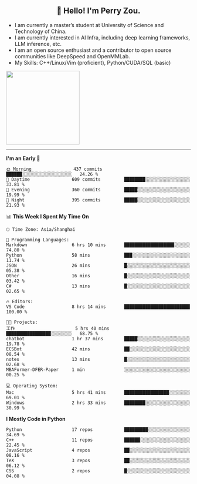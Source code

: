 <h2 align="center">👋 Hello! I'm Perry Zou.</h2>

- I am currently a master’s student at University of Science and Technology of China.
- I am currently interested in AI Infra, including deep learning frameworks, LLM inference, etc.
- I am an open source enthusiast and a contributor to open source communities like DeepSpeed and OpenMMLab.
- My Skills: C++/Linux/Vim (proficient), Python/CUDA/SQL (basic)

<img height=200 align="center" src="https://github-readme-stats.vercel.app/api?username=zonepg" />

-------

<!--START_SECTION:waka-->
**I'm an Early 🐤** 

```text
🌞 Morning                437 commits         ██████░░░░░░░░░░░░░░░░░░░   24.26 % 
🌆 Daytime                609 commits         ████████░░░░░░░░░░░░░░░░░   33.81 % 
🌃 Evening                360 commits         █████░░░░░░░░░░░░░░░░░░░░   19.99 % 
🌙 Night                  395 commits         █████░░░░░░░░░░░░░░░░░░░░   21.93 % 
```


📊 **This Week I Spent My Time On** 

```text
🕑︎ Time Zone: Asia/Shanghai

💬 Programming Languages: 
Markdown                 6 hrs 10 mins       ███████████████████░░░░░░   74.80 % 
Python                   58 mins             ███░░░░░░░░░░░░░░░░░░░░░░   11.74 % 
JSON                     26 mins             █░░░░░░░░░░░░░░░░░░░░░░░░   05.38 % 
Other                    16 mins             █░░░░░░░░░░░░░░░░░░░░░░░░   03.42 % 
C#                       13 mins             █░░░░░░░░░░░░░░░░░░░░░░░░   02.65 % 

🔥 Editors: 
VS Code                  8 hrs 14 mins       █████████████████████████   100.00 % 

🐱‍💻 Projects: 
工作                       5 hrs 40 mins       █████████████████░░░░░░░░   68.75 % 
chatbot                  1 hr 37 mins        █████░░░░░░░░░░░░░░░░░░░░   19.78 % 
ECSBot                   42 mins             ██░░░░░░░░░░░░░░░░░░░░░░░   08.54 % 
notes                    13 mins             █░░░░░░░░░░░░░░░░░░░░░░░░   02.68 % 
MBAFormer-DFER-Paper     1 min               ░░░░░░░░░░░░░░░░░░░░░░░░░   00.25 % 

💻 Operating System: 
Mac                      5 hrs 41 mins       █████████████████░░░░░░░░   69.01 % 
Windows                  2 hrs 33 mins       ████████░░░░░░░░░░░░░░░░░   30.99 % 
```

**I Mostly Code in Python** 

```text
Python                   17 repos            █████████░░░░░░░░░░░░░░░░   34.69 % 
C++                      11 repos            ██████░░░░░░░░░░░░░░░░░░░   22.45 % 
JavaScript               4 repos             ██░░░░░░░░░░░░░░░░░░░░░░░   08.16 % 
TeX                      3 repos             ██░░░░░░░░░░░░░░░░░░░░░░░   06.12 % 
CSS                      2 repos             █░░░░░░░░░░░░░░░░░░░░░░░░   04.08 % 
```




<!--END_SECTION:waka-->
